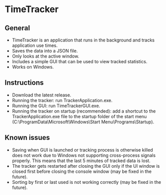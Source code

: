 # TimeTracker

## General

- TimeTracker is an application that runs in the background and tracks application use times.
- Saves the data into a JSON file.
- Only looks at the active window.
- Includes a simple GUI that can be used to view tracked statistics.
- Works on Windows.

## Instructions

- Download the latest release.
- Running the tracker: run TrackerApplication.exe.
- Running the GUI: run TimeTrackerGUI.exe.
- Running the tracker on startup (recommended): add a shortcut to the TrackerApplication.exe file to the startup folder of the start menu (C:\ProgramData\Microsoft\Windows\Start Menu\Programs\Startup).

## Known issues

- Saving when GUI is launched or tracking process is otherwise killed does not work due to Windows not supporting cross-process signals properly. This means that the last 5 minutes of tracked data is lost.
- The tracker gets restarted after closing the GUI only if the UI window is closed first before closing the console window (may be fixed in the future).
- Sorting by first or last used is not working correctly (may be fixed in the future).
